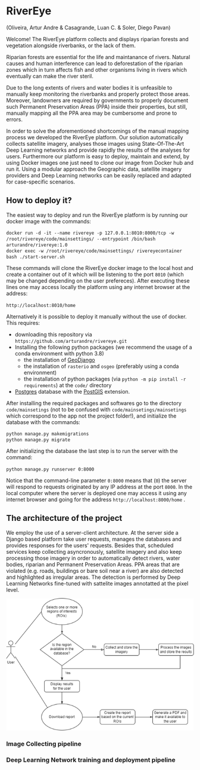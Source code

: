 # RiverEye

(Oliveira, Artur Andre & Casagrande, Luan C. & Soler, Diego Pavan)

Welcome! The RiverEye platform collects and displays riparian forests and vegetation alongside riverbanks, or the lack of them.

Riparian forests are essential for the life and maintanance of rivers. Natural causes and human interference can lead to
deforestation of the riparian zones which in turn affects fish and other organisms living in rivers which eventually can make the river
steril.

Due to the long extents of rivers and water bodies it is unfeasible to manually keep monitoring the riverbanks and properly protect those areas.
Moreover, landowners are required by governments to properly document such Permanent Preservation Areas (PPA) inside their properties, but still,
manually mapping all the PPA area may be cumbersome and prone to errors.

In order to solve the aforementioned shortcomings of the manual mapping process we developed the RiverEye platform. Our solution automatically
collects satellite imagery, analyses those images using State-Of-The-Art Deep Learning networks and provide rapidly the results of the analyses
for users. Furthermore our platform is easy to deploy, maintain and extend, by using Docker images one just need to clone our image from Docker hub and
run it. Using a modular approach the Geographic data, satellite imagery providers and Deep Learning networks can be easily replaced and adapted for
case-specific scenarios.

## How to deploy it?

The easiest way to deploy and run the RiverEye platform is by running our docker image with the commands:
```
docker run -d -it --name rivereye -p 127.0.0.1:8010:8000/tcp -w /root/rivereye/code/mainsettings/ --entrypoint /bin/bash arturandre/rivereye:1.0
docker exec -w /root/rivereye/code/mainsettings/ rivereyecontainer bash ./start-server.sh
```

These commands will clone the RiverEye docker image to the local host and create a container out of it which will be listening to the port `8010` (which may be 
changed depending on the user prefereces). After executing these lines one may access locally the platform using any internet browser at the address:

`http://localhost:8010/home`

Alternatively it is possible to deploy it manually without the use of docker. This requires:

  - downloading this repository via `https://github.com/arturandre/rivereye.git` 
  - Installing the following python packages (we recommend the usage of a conda environment with python 3.8)
    - the installation of [GeoDjango](https://docs.djangoproject.com/en/4.0/ref/contrib/gis/install/geolibs/)
    - the installation of `rasterio` and `osgeo` (preferably using a conda environment)
    - the installation of python packages (via `python -m pip install -r requirements`) at the `code/` directory
  - [Postgres](https://www.postgresql.org/download/) database with the [PostGIS](https://postgis.net/install/) extension.

After installing the required packages and softwares go to the directory `code/mainsetings` (not to be confused with `code/mainsetings/mainsetings` which correspond to the app not the project folder!), and initialize the database with the commands:

```
python manage.py makemigrations
python manage.py migrate
```

After initializing the database the last step is to run the server with the command:

`python manage.py runserver 0:8000`

Notice that the command-line parameter `0:8000` means that (`0`) the server will respond to requests originated by any IP address at the port `8000`. In the local computer where the server is deployed one may access it using any internet browser and going for the address `http://localhost:8000/home` .


## The architecture of the project

We employ the use of a server-client architecture. At the server side a Django based platform take user requests, manages the databases and provides responses for the users' requests. Besides that, scheduled services keep collecting asyncronously, satellite imagery and also keep processing those imagery in order to automatically detect rivers, water bodies, riparian and Permanent Preservation Areas. PPA areas that are violated (e.g. roads, buildings or bare soil near a river) are also detected and highlighted as irregular areas. The detection is performed by Deep Learning Networks fine-tuned with sattelite images annotatted at the pixel level.

![Use case diagram with flow diagram](documentation/Use-cases.drawio.png)

### Image Collecting pipeline

### Deep Learning Network training and deployment pipeline

